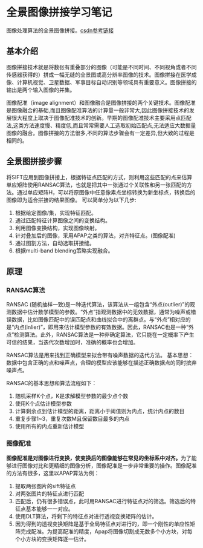 # 全景图像拼接学习笔记

图像处理算法的全景图像拼接。<a href="https://blog.csdn.net/qq_49192977/article/details/124112819" title="超链接title">csdn参考链接</a>
## 基本介绍
图像拼接技术就是将数张有重叠部分的图像（可能是不同时间、不同视角或者不同传感器获得的）拼成一幅无缝的全景图或高分辨率图像的技术。图像拼接在医学成像、计算机视觉、卫星数据、军事目标自动识别等领域具有重要意义。图像拼接的输出是两个输入图像的并集。

图像配准（image alignment）和图像融合是图像拼接的两个关键技术。图像配准是图像融合的基础,而且图像配准算法的计算量一般非常大,因此图像拼接技术的发展很大程度上取决于图像配准技术的创新。早期的图像配准技术主要采用点匹配法,这类方法速度慢、精度低,而且常常需要人工选取初始匹配点,无法适应大数据量图像的融合。图像拼接的方法很多,不同的算法步骤会有一定差异,但大致的过程是相同的。

## 全景图拼接步骤
将SIFT应用到图像拼接上，根据特征点匹配的方式，则利用这些匹配的点来估算单应矩阵使用RANSAC算法，也就是把其中一张通过个关联性和另一张匹配的方法。通过单应矩阵H，可以将原图像中任意像素点坐标转换为新坐标点，转换后的图像即为适合拼接的结果图像。
可以简单分为以下几步:
<ol>
<li>根据给定图像/集，实现特征匹配。</li>
<li>通过匹配特征计算图像之间的变换结构。</li>
<li>利用图像变换结构，实现图像映射。</li>
<li>针对叠加后的图像，采用APAP之类的算法，对齐特征点。(图像配准)</li>
<li>通过图割方法，自动选取拼接缝。</li>
<li>根据multi-band blending策略实现融合。</li>
</ol>

## 原理

### RANSAC算法
RANSAC (随机抽样一致)是一种迭代算法，该算法从一组包含“外点(outlier)”的观测数据中估计数学模型的参数。“外点”指观测数据中的无效数据，通常为噪声或错误数据，比如图像匹配中的误匹配点和曲线拟合中的离群点。与“外点”相对应的是“内点(inlier)”，即用来估计模型参数的有效数据。因此，RANSAC也是一种“外点”检测算法。此外，RANSAC算法是一种非确定算法，它只能在一定概率下产生可信的结果，当迭代次数增加时，准确的概率也会增加。

RANSAC算法是用来找到正确模型来拟合带有噪声数据的迭代方法。
基本思想：数据中包含正确的点和噪声点，合理的模型应该能够在描述正确数据点的同时摈弃噪声点。

RANSAC的基本思想和算法流程如下：
<ol>
<li>随机采样K个点，K是求解模型参数的最少点个数</li>
<li>使用K个点估计模型参数</li>
<li>计算剩余点到估计模型的距离，距离小于阈值则为内点，统计内点的数目</li>
<li>重复步骤1~3，重复次数M且保留数目最多的内点</li>
<li>使用所有的内点重新估计模型</li>
</ol>

### 图像配准
<strong>图像配准是对图像进行变换，使变换后的图像能够在常见的坐标系中对齐。</strong>为了能够进行图像对比和更精细的图像分析，图像配准是一步非常重要的操作。图像配准的方法有很多，这里以APAP算法为例：
<ol>
<li>提取两张图片的sift特征点</li>
<li>对两张图片的特征点进行匹配</li>
<li>匹配后，仍有很多错误点，此时用RANSAC进行特征点对的筛选。筛选后的特征点基本能够一一对应。</li>
<li>使用DLT算法，将剩下的特征点对进行透视变换矩阵的估计。</li>
<li>因为得到的透视变换矩阵是基于全局特征点对进行的，即一个刚性的单应性矩阵完成配准。为提高配准的精度，Apap将图像切割成无数多个小方块，对每个小方块的变换矩阵逐一估计。</li>
</ol>